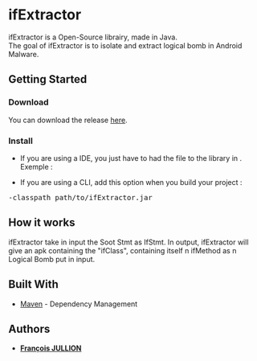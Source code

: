 # ifExtractor
ifExtractor is a Open-Source librairy, made in Java.  
The goal of ifExtractor is to isolate and extract logical bomb in Android Malware.

## Getting Started

### Download
You can download the release [here](https://google.com).

### Install
* If you are using a IDE, you just have to had the file to the library in .
Exemple : 

* If you are using a CLI, add this option when you build your project :
<pre>
-classpath path/to/ifExtractor.jar
</pre>

## How it works
ifExtractor take in input the Soot Stmt as IfStmt.
In output, ifExtractor will give an apk containing the "ifClass", containing itself n ifMethod as n Logical Bomb put in input.

## Built With

* [Maven](https://maven.apache.org/) - Dependency Management

## Authors

* **[François JULLION](https://github.com/Franciscocoo)**
